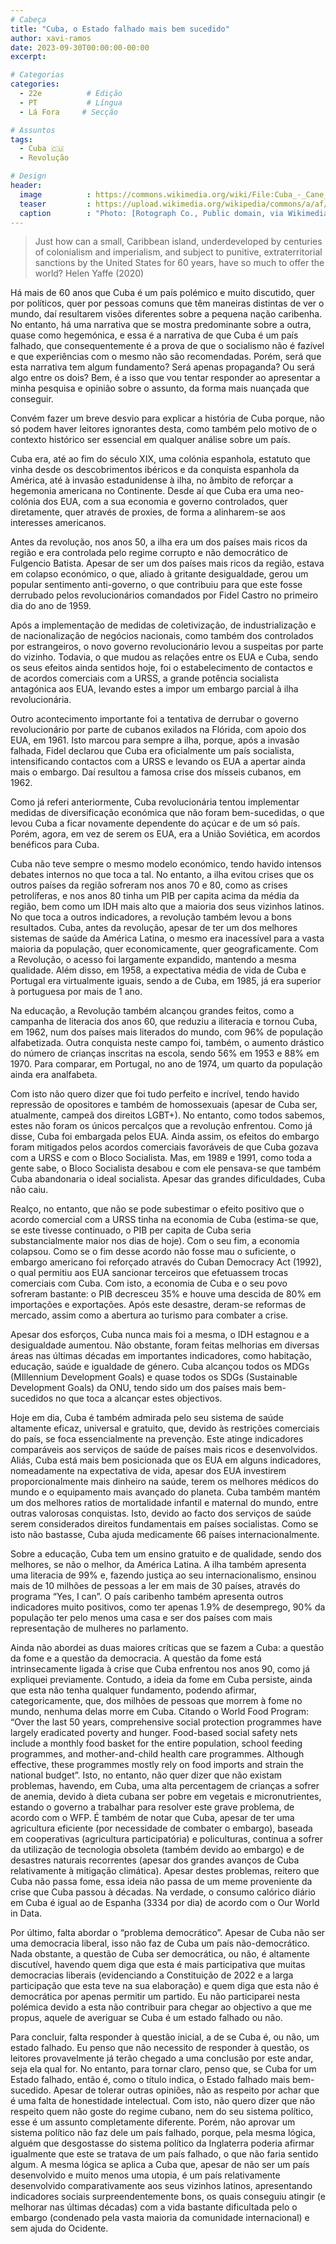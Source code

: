 ```yaml
---
# Cabeça
title: "Cuba, o Estado falhado mais bem sucedido"
author: xavi-ramos
date: 2023-09-30T00:00:00-00:00
excerpt:

# Categorias
categories:
  - 22e          # Edição
  - PT           # Língua
  - Lá Fora     # Secção

# Assuntos
tags:
  - Cuba 🇨🇺
  - Revolução

# Design
header:
  image          : https://commons.wikimedia.org/wiki/File:Cuba_-_Cane_cart.jpg
  teaser         : https://upload.wikimedia.org/wikipedia/commons/a/af/Cuba_-_Cane_cart.jpg
  caption        : "Photo: [Rotograph Co., Public domain, via Wikimedia Commons](https://upload.wikimedia.org/wikipedia/commons/a/af/Cuba_-_Cane_cart.jpg)"
---
```


> Just how can a small, Caribbean island, underdeveloped by centuries of colonialism and imperialism, and subject to punitive, extraterritorial sanctions by the United States for 60 years, have so much to offer the world? Helen Yaffe (2020) 
 
Há mais de 60 anos que Cuba é um país polémico e muito discutido, quer por políticos, quer por pessoas comuns que têm maneiras distintas de ver o mundo, daí resultarem visões diferentes sobre a pequena nação caribenha. No entanto, há uma narrativa que se mostra predominante sobre a outra, quase como hegemónica, e essa é a narrativa de que Cuba é um país falhado, que consequentemente é a prova de que o socialismo não é fazível e que experiências com o mesmo não são recomendadas. Porém, será que esta narrativa tem algum fundamento? Será apenas propaganda? Ou será algo entre os dois? Bem, é a isso que vou tentar responder ao apresentar a minha pesquisa e opinião sobre o assunto, da forma mais nuançada que conseguir. 

Convém fazer um breve desvio para explicar a história de Cuba porque, não só podem haver leitores ignorantes desta, como também pelo motivo de o contexto histórico ser essencial em qualquer análise sobre um país.  

Cuba era, até ao fim do século XIX, uma colónia espanhola, estatuto que vinha desde os descobrimentos ibéricos e da conquista espanhola da América, até à invasão estadunidense  à ilha, no âmbito de reforçar a hegemonia americana no Continente. Desde aí que Cuba era uma neo-colónia dos EUA, com a sua economia e governo controlados, quer diretamente, quer através de proxies, de forma a alinharem-se aos interesses americanos. 

Antes da revolução, nos anos 50, a ilha era um dos países mais ricos da região e era controlada pelo regime corrupto e não democrático de Fulgencio Batista. Apesar de ser um dos países mais ricos da região, estava em colapso económico, o que, aliado à gritante desigualdade, gerou um popular sentimento anti-governo, o que contribuiu para que este fosse derrubado pelos revolucionários comandados por Fidel Castro no primeiro dia do ano de 1959. 

Após a implementação de medidas de coletivização, de industrialização e de nacionalização de negócios nacionais, como também dos controlados por estrangeiros, o novo governo revolucionário levou a suspeitas por parte do vizinho. Todavia, o que mudou as relações entre os EUA e Cuba, sendo os seus efeitos ainda sentidos hoje, foi o estabelecimento de contactos e de acordos comerciais com a URSS, a grande potência socialista antagónica aos EUA, levando  estes a impor um embargo parcial à ilha revolucionária. 


Outro acontecimento importante foi a tentativa de derrubar o governo revolucionário por parte de cubanos exilados na Flórida, com apoio dos EUA, em 1961. Isto marcou para sempre a ilha, porque, após a invasão falhada, Fidel declarou que Cuba era oficialmente um país socialista, intensificando  contactos com a URSS e levando os EUA a apertar  ainda mais o embargo. Daí resultou a famosa crise dos mísseis cubanos, em 1962. 

Como já referi anteriormente, Cuba revolucionária tentou implementar medidas de diversificação económica que não foram bem-sucedidas, o que levou Cuba a ficar novamente  dependente do açúcar e de um só país. Porém, agora, em vez de serem os EUA, era a União Soviética, em acordos benéficos para Cuba.  

Cuba não teve sempre o mesmo modelo económico, tendo havido intensos debates internos no que toca a tal. No entanto, a ilha evitou crises que os outros países da região sofreram nos anos 70 e 80, como as crises petrolíferas, e nos anos 80 tinha um PIB per capita acima da média da região, bem como um IDH mais alto que a maioria dos seus vizinhos latinos. No que toca a outros indicadores, a revolução também levou a bons resultados. Cuba, antes da revolução, apesar de ter um dos melhores sistemas de saúde da América Latina, o mesmo era inacessível para a vasta maioria da população, quer economicamente, quer geograficamente. Com a Revolução, o acesso foi largamente expandido, mantendo a mesma qualidade. Além disso, em 1958, a expectativa média de vida de Cuba e Portugal era virtualmente iguais, sendo a de Cuba, em 1985, já era superior à portuguesa  por mais de 1 ano.

Na educação, a Revolução também alcançou grandes feitos, como a campanha de literacia dos anos 60, que reduziu a iliteracia e tornou Cuba, em 1962, num dos países mais literados do mundo, com 96% de população alfabetizada. Outra conquista neste campo foi, também, o aumento drástico do número de crianças inscritas na escola, sendo 56% em 1953 e 88% em 1970. Para comparar, em Portugal, no ano de 1974, um quarto da população ainda era analfabeta.
 
Com isto não quero dizer que foi tudo perfeito e incrível, tendo havido repressão de opositores e também de homossexuais (apesar de Cuba ser, atualmente, campeã dos direitos LGBT+). No entanto, como todos sabemos, estes não foram os únicos percalços que a revolução enfrentou. Como já disse, Cuba foi embargada pelos EUA. Ainda assim, os efeitos do embargo foram mitigados pelos acordos comerciais favoráveis de que Cuba gozava com a URSS e com o Bloco Socialista. Mas, em 1989 e 1991, como toda a gente sabe, o Bloco Socialista desabou e com ele pensava-se que também Cuba abandonaria o ideal socialista. Apesar das grandes dificuldades, Cuba não caiu.  


Realço, no entanto, que não se pode subestimar o efeito positivo que o acordo comercial com a URSS tinha na economia de Cuba (estima-se que, se este tivesse continuado, o PIB per capita de Cuba seria substancialmente maior nos dias de hoje). Com o seu fim, a economia colapsou. Como se o fim desse acordo não fosse mau o suficiente, o embargo americano foi reforçado através do Cuban Democracy Act (1992), o qual permitiu aos EUA sancionar terceiros que efetuassem trocas comerciais  com Cuba. Com isto, a economia de Cuba e o seu povo sofreram bastante: o PIB decresceu 35% e houve uma descida de 80% em importações e exportações. Após este desastre, deram-se reformas de mercado, assim como a abertura ao turismo para combater a crise. 

Apesar dos esforços, Cuba nunca mais foi a mesma, o IDH estagnou e a desigualdade aumentou. Não obstante, foram feitas melhorias em diversas áreas nas últimas décadas em importantes indicadores, como habitação, educação, saúde e igualdade de género. Cuba alcançou todos os MDGs (MIllennium Development Goals) e quase todos os SDGs (Sustainable Development Goals) da ONU, tendo sido um dos países mais bem-sucedidos no que toca a alcançar estes objectivos. 

Hoje em dia, Cuba é também admirada  pelo seu sistema de saúde altamente eficaz, universal e gratuito, que, devido às restrições comerciais do país, se foca essencialmente na prevenção. Este atinge indicadores comparáveis aos serviços de saúde de países mais ricos e desenvolvidos. Aliás, Cuba está mais bem posicionada  que os EUA em alguns indicadores, nomeadamente na expectativa de vida, apesar dos EUA investirem  proporcionalmente mais dinheiro na saúde, terem os melhores médicos do mundo e o equipamento mais avançado do planeta. Cuba também mantém um dos melhores ratios de mortalidade infantil e maternal do mundo, entre outras valorosas  conquistas. Isto, devido ao facto dos serviços de saúde serem considerados direitos fundamentais em países socialistas. Como se isto não bastasse, Cuba ajuda medicamente 66 países internacionalmente. 

Sobre a educação, Cuba tem um ensino gratuito e de qualidade, sendo dos melhores, se não o melhor, da América Latina. A ilha também apresenta uma literacia de 99% e, fazendo justiça ao seu internacionalismo, ensinou mais de 10 milhões de pessoas a ler em mais de 30 países, através do programa “Yes, I can”. O país caribenho também apresenta outros indicadores muito positivos, como ter apenas 1.9% de desemprego, 90% da população ter pelo menos uma casa e ser dos países com mais representação de mulheres no parlamento. 
 
Ainda não abordei as duas maiores críticas que se fazem a Cuba: a questão da fome e a questão da democracia. A questão da fome está intrinsecamente  ligada à crise que Cuba enfrentou nos anos 90, como já expliquei previamente. Contudo, a ideia da fome em Cuba persiste, ainda que esta não tenha qualquer fundamento, podendo afirmar, categoricamente, que, dos  milhões de pessoas que morrem à fome no mundo, nenhuma delas morre em Cuba. Citando o World Food Program: “Over the last 50 years, comprehensive social protection programmes have largely eradicated poverty and hunger. Food-based social safety nets include a monthly food basket for the entire population, school feeding programmes, and mother-and-child health care programmes. Although effective, these programmes mostly rely on food imports and strain the national budget”. Isto, no entanto, não quer dizer que não existam problemas, havendo, em Cuba, uma alta percentagem de crianças a sofrer de anemia, devido à dieta cubana ser pobre em vegetais e micronutrientes, estando o governo a trabalhar para resolver este grave problema, de acordo com o WFP. É também de notar que Cuba, apesar de ter uma agricultura eficiente (por necessidade de combater o embargo), baseada em cooperativas (agricultura participatória) e policulturas, continua a sofrer da utilização de  tecnologia obsoleta (também devido ao embargo) e de desastres naturais recorrentes (apesar dos grandes avanços de Cuba relativamente à mitigação climática). Apesar destes problemas, reitero que Cuba não passa fome, essa ideia não passa de um meme proveniente da crise que Cuba passou à décadas. Na verdade, o consumo calórico diário em Cuba é igual ao de Espanha (3334 por dia) de acordo com o Our World in Data. 

Por último, falta abordar o “problema democrático”. Apesar de Cuba não ser uma democracia liberal, isso não faz de Cuba um país não-democrático. Nada obstante, a questão de Cuba ser democrática, ou não, é altamente discutível, havendo quem diga que esta é mais participativa que muitas democracias liberais (evidenciando a Constituição de 2022 e a larga participação que esta teve na sua elaboração) e quem diga que esta não é democrática por apenas permitir um partido. Eu não participarei nesta polémica devido a esta não contribuir para chegar ao objectivo a que me propus, aquele de averiguar se Cuba é um estado falhado ou não. 

Para concluir, falta responder à questão inicial, a de se Cuba é, ou não, um estado falhado. Eu penso que não necessito de responder à questão, os leitores provavelmente já terão chegado a uma conclusão por este andar, seja ela qual for. No entanto, para tornar claro, penso que, se Cuba for um Estado falhado, então é, como o título indica, o Estado falhado mais bem-sucedido. Apesar de tolerar outras opiniões, não as respeito por achar que é uma falta de honestidade intelectual. Com isto, não quero dizer que não respeito quem não goste do regime cubano, nem do seu sistema político, esse é um assunto completamente diferente. Porém, não aprovar um sistema político não faz dele  um país falhado, porque, pela mesma lógica, alguém que desgostasse do sistema político da Inglaterra poderia afirmar igualmente que este  se tratava de um país falhado, o que não faria sentido algum. A mesma lógica se aplica a Cuba que, apesar de não ser um país desenvolvido e muito menos uma utopia, é um país relativamente desenvolvido comparativamente aos seus vizinhos latinos, apresentando indicadores sociais surpreendentemente bons, os quais conseguiu atingir (e melhorar nas últimas décadas) com a vida bastante dificultada  pelo o embargo (condenado pela vasta maioria da comunidade internacional) e sem ajuda do Ocidente.  
